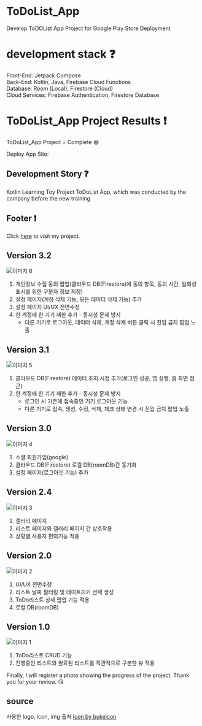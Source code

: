 # ToDoList_App
Develop ToDOList App Project for Google Play Store Deployment

# development stack :question:
Front-End: Jetpack Compose  <br /> 
Back-End: Kotlin, Java, Firebase Cloud Functions <br />
Database: Room (Local), Firestore (Cloud) <br /> 
Cloud Services: Firebase Authentication, Firestore Database  

# ToDoList_App Project Results :exclamation:

ToDoList_App Project = Complete :laughing: <br />

Deploy App Site: 
<!-- 
## Project Start
```zsh
$ npm install
$ npm run start:dev
```
## User Connect
```zsh
localhost:3000/index
```
## Admin Connect
```zsh
localhost:3000/admin/index
```
-->
## Development Story :question:

Kotlin Learning Toy Project ToDoList App, which was conducted by the company before the new training

## Footer :exclamation:

Click [here]( ) to visit my project.

## Version 3.2
![이미지 6](https://github.com/user-attachments/assets/dbfe7048-af0d-49f0-b905-2481552b627b)
1. 개인정보 수집 동의 팝업(클라우드 DB(Firestore)에 동의 항목, 동의 시간, 일회성 표시를 위한 구분자 정보 저장) <br />
2. 설정 페이지(계정 삭제 기능, 모든 데이터 삭제 기능) 추가 <br />
3. 설정 페이지 UI/UX 전면수정 <br />
4. 한 계정에 한 기기 제한 추가 - 동시성 문제 방지 <br />
   - 다른 기기로 로그아웃, 데이터 삭제, 계정 삭제 버튼 클릭 시 진입 금지 팝업 노출
   
## Version 3.1
![이미지 5](https://github.com/user-attachments/assets/44ebc1dd-ac56-411e-aa33-0de4ed47ab96)
1. 클라우드 DB(Firestore) 데이터 조회 시점 추가(로그인 성공, 앱 실행, 홈 화면 접근)
2. 한 계정에 한 기기 제한 추가 - 동시성 문제 방지
   - 로그인 시 기존에 접속중인 기기 로그아웃 기능
   - 다른 기기로 접속, 생성, 수정, 삭제, 체크 상태 변경 시 진입 금지 팝업 노출

## Version 3.0
![이미지 4](https://github.com/user-attachments/assets/5e17a5cb-b279-4d24-a424-2e4a7ec7ade9)
1. 소셜 회원가입(google) <br />
2. 클라우드 DB(Firestore) 로컬 DB(roomDB)간 동기화 <br />
3. 설정 페이지(로그아웃 기능) 추가

## Version 2.4
![이미지 3](https://github.com/user-attachments/assets/3c782201-09b1-4e7b-a943-b7ca0a9b138f)
1. 갤러리 페이지 <br />
2. 리스트 페이지와 갤러리 페이지 간 상호작용 <br />
3. 상황별 사용자 편의기능 적용 

## Version 2.0
![이미지 2](https://github.com/user-attachments/assets/31a3c3a8-7fcf-4313-bbfd-ed720468a701)
1. UI/UX 전면수정 <br />
2. 리스트 날짜 필터링 및 데이트피커 선택 생성 <br />
3. ToDo리스트 상세 팝업 기능 적용
4. 로컬 DB(roomDB)

## Version 1.0
![이미지 1](https://github.com/user-attachments/assets/e18fd4e3-9c90-4a5d-aa5a-9482e90e8056)
1. ToDo리스트 CRUD 기능 <br />
2. 진행중인 리스트와 완료된 리스트를 직관적으로 구분한 뷰 적용

Finally, I will register a photo showing the progress of the project. Thank you for your review. 😘

## source
사용한 logo, icon, img 출처 <a href="https://www.freepik.com/sticker/planner_8764762">Icon by bukeicon</a>
